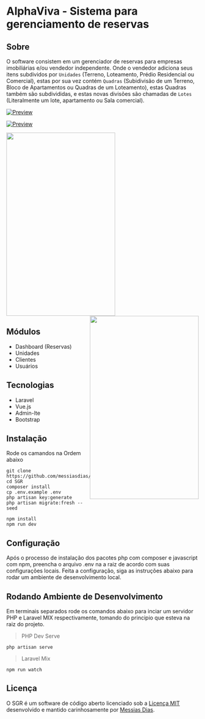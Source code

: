 # AlphaViva - Sistema para gerenciamento de reservas 



## Sobre
O software consistem em um gerenciador de reservas para empresas imobiliárias e/ou vendedor independente. Onde o vendedor adiciona seus itens subdividos por `Unidades` (Terreno, Loteamento, Prédio Residencial ou Comercial), estas por sua vez contém `Quadras` (Subidivisão de um Terreno, Bloco de Apartamentos ou Quadras de um Loteamento), estas Quadras também são subdivididas, e estas novas divisões são chamadas de `Lotes` (Literalmente um lote, apartamento ou Sala comercial).



[![Preview](public/video/preview.gif)](https://www.youtube.com/watch?v=RC_OaN8X9Cg)

[![Preview](public/video/preview2.gif)](https://www.youtube.com/watch?v=DBhOjUyTrfg)

<img width="285" height="480" src="public/video/preview-mobile.png" >

<img style="float: right;" width="285" height="480" src="public/video/preview-mobile2.png" >

## Módulos
* Dashboard (Reservas)
* Unidades
* Clientes
* Usuários


## Tecnologias
* Laravel
* Vue.js
* Admin-lte
* Bootstrap


## Instalação
Rode os camandos na Ordem abaixo

```
git clone https://github.com/messiasdias/SGR.git
cd SGR
composer install
cp .env.example .env
php artisan key:generate
php artisan migrate:fresh --seed

npm install
npm run dev
```
## Configuração
Após o processo de instalação dos pacotes php com composer e javascript com npm, preencha o arquivo .env na a raiz de acordo com suas configurações locais. 
Feita a configuração, siga as instruções abaixo para rodar um ambiente de desenvolvimento local.


## Rodando Ambiente de Desenvolvimento
Em terminais separados rode os comandos abaixo para inciar um servidor PHP e Laravel MIX respectivamente, tomando do principio que esteva na raiz do projeto.

> PHP Dev Serve
```
php artisan serve 
```
> Laravel Mix
```
npm run watch
```



## Licença
O SGR é um software de código aberto licenciado sob a [Licença MIT](https://opensource.org/licenses/MIT) desenvolvido e mantido carinhosamente por [Messias Dias](https://github.com/messiasdias).
